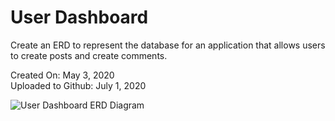 # User Dashboard

Create an ERD to represent the database for an application that allows users to create posts and create comments.

Created On: May 3, 2020\
Uploaded to Github: July 1, 2020

![User Dashboard ERD Diagram](https://user-images.githubusercontent.com/62450912/86509227-f541aa00-bdab-11ea-80c8-1cdeb9d4d0b1.png)
